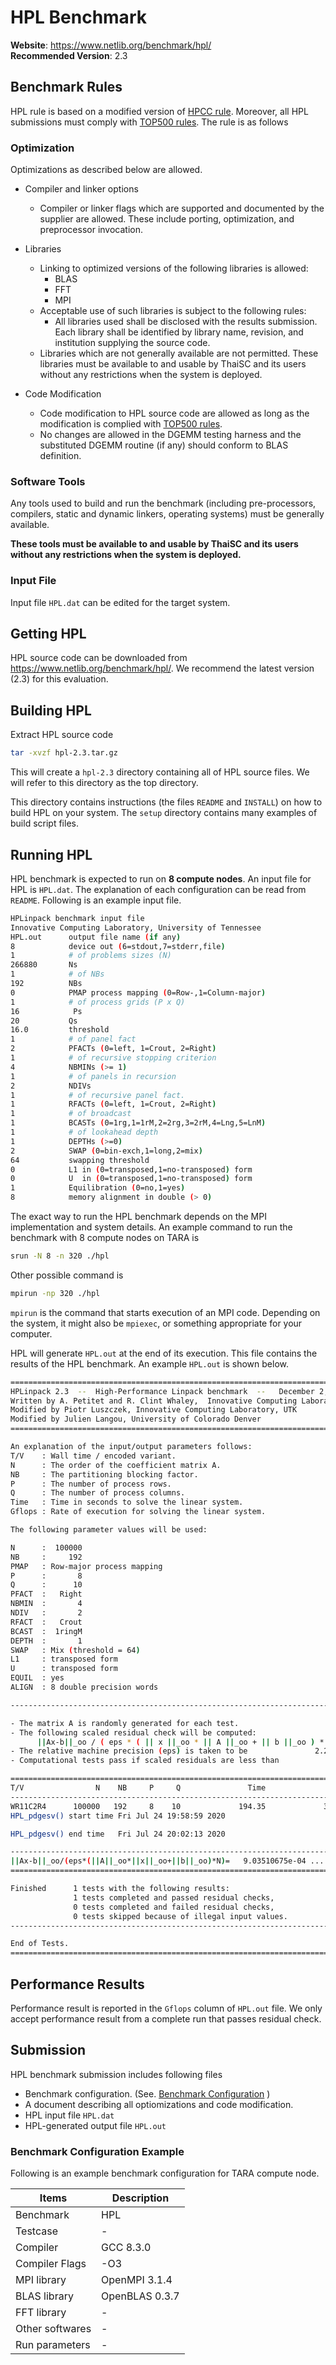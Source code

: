 # HPL Benchmark

**Website**: https://www.netlib.org/benchmark/hpl/  
**Recommended Version**: 2.3  

## Benchmark Rules

HPL rule is based on a modified version of [HPCC rule](https://icl.utk.edu/hpcc/overview/index.html). Moreover, all HPL submissions must comply with [TOP500 rules](https://www.top500.org/project/call-for-participation/). The rule is as follows

### Optimization

Optimizations as described below are allowed.

* Compiler and linker options
  * Compiler or linker flags which are supported and documented by the supplier are allowed. These include porting, optimization, and preprocessor invocation.

* Libraries
  * Linking to optimized versions of the following libraries is allowed:
    * BLAS
    * FFT
    * MPI
  * Acceptable use of such libraries is subject to the following rules:
    * All libraries used shall be disclosed with the results submission. Each library shall be identified by library name, revision, and institution supplying the source code.
  * Libraries which are not generally available are not permitted. These libraries must be available to and usable by ThaiSC and its users without any restrictions when the system is deployed.

* Code Modification
  * Code modification to HPL source code are allowed as long as the modification is complied with [TOP500 rules](https://www.top500.org/project/call-for-participation/).
  * No changes are allowed in the DGEMM testing harness and the substituted DGEMM routine (if any) should conform to BLAS definition.

### Software Tools

Any tools used to build and run the benchmark (including pre-processors, compilers, static and dynamic linkers, operating systems) must be generally available. 

**These tools must be available to and usable by ThaiSC and its users without any restrictions when the system is deployed.**

### Input File

Input file `HPL.dat` can be edited for the target system.

## Getting HPL

HPL source code can be downloaded from https://www.netlib.org/benchmark/hpl/. We recommend the latest version (2.3) for this evaluation.

## Building HPL

Extract HPL source code

``` bash
tar -xvzf hpl-2.3.tar.gz
```

This will create a `hpl-2.3` directory containing all of HPL source files. We will refer to this directory as the top directory.

This directory contains instructions (the files `README` and `INSTALL`) on how to build HPL on your system. The `setup` directory contains many examples of build script files.  

## Running HPL

HPL benchmark is expected to run on **8 compute nodes**. An input file for HPL is `HPL.dat`. The explanation of each configuration can be read from `README`. Following is an example input file.

```bash
HPLinpack benchmark input file
Innovative Computing Laboratory, University of Tennessee
HPL.out      output file name (if any)
8            device out (6=stdout,7=stderr,file)
1            # of problems sizes (N)
266880       Ns
1            # of NBs
192          NBs
0            PMAP process mapping (0=Row-,1=Column-major)
1            # of process grids (P x Q)
16            Ps
20           Qs
16.0         threshold
1            # of panel fact
2            PFACTs (0=left, 1=Crout, 2=Right)
1            # of recursive stopping criterion
4            NBMINs (>= 1)
1            # of panels in recursion
2            NDIVs
1            # of recursive panel fact.
1            RFACTs (0=left, 1=Crout, 2=Right)
1            # of broadcast
1            BCASTs (0=1rg,1=1rM,2=2rg,3=2rM,4=Lng,5=LnM)
1            # of lookahead depth
1            DEPTHs (>=0)
2            SWAP (0=bin-exch,1=long,2=mix)
64           swapping threshold
0            L1 in (0=transposed,1=no-transposed) form
0            U  in (0=transposed,1=no-transposed) form
1            Equilibration (0=no,1=yes)
8            memory alignment in double (> 0)
``` 

The exact way to run the HPL benchmark depends on the MPI implementation and system details. An example command to run the benchmark with 8 compute nodes on TARA is 

``` bash
srun -N 8 -n 320 ./hpl
```

Other possible command is 

``` bash
mpirun -np 320 ./hpl
```

`mpirun` is the command that starts execution of an MPI code. Depending on the system, it might also be `mpiexec`, or something appropriate for your computer.

HPL will generate `HPL.out` at the end of its execution. This file contains the results of the HPL benchmark. An example `HPL.out` is shown below.

``` bash
================================================================================
HPLinpack 2.3  --  High-Performance Linpack benchmark  --   December 2, 2018
Written by A. Petitet and R. Clint Whaley,  Innovative Computing Laboratory, UTK
Modified by Piotr Luszczek, Innovative Computing Laboratory, UTK
Modified by Julien Langou, University of Colorado Denver
================================================================================

An explanation of the input/output parameters follows:
T/V    : Wall time / encoded variant.
N      : The order of the coefficient matrix A.
NB     : The partitioning blocking factor.
P      : The number of process rows.
Q      : The number of process columns.
Time   : Time in seconds to solve the linear system.
Gflops : Rate of execution for solving the linear system.

The following parameter values will be used:

N      :  100000 
NB     :     192 
PMAP   : Row-major process mapping
P      :       8 
Q      :      10 
PFACT  :   Right 
NBMIN  :       4 
NDIV   :       2 
RFACT  :   Crout 
BCAST  :  1ringM 
DEPTH  :       1 
SWAP   : Mix (threshold = 64)
L1     : transposed form
U      : transposed form
EQUIL  : yes
ALIGN  : 8 double precision words

--------------------------------------------------------------------------------

- The matrix A is randomly generated for each test.
- The following scaled residual check will be computed:
      ||Ax-b||_oo / ( eps * ( || x ||_oo * || A ||_oo + || b ||_oo ) * N )
- The relative machine precision (eps) is taken to be               2.220446e-16
- Computational tests pass if scaled residuals are less than                16.0

================================================================================
T/V                N    NB     P     Q               Time                 Gflops
--------------------------------------------------------------------------------
WR11C2R4      100000   192     8    10             194.35             3.4303e+03
HPL_pdgesv() start time Fri Jul 24 19:58:59 2020

HPL_pdgesv() end time   Fri Jul 24 20:02:13 2020

--------------------------------------------------------------------------------
||Ax-b||_oo/(eps*(||A||_oo*||x||_oo+||b||_oo)*N)=   9.03510675e-04 ...... PASSED
================================================================================

Finished      1 tests with the following results:
              1 tests completed and passed residual checks,
              0 tests completed and failed residual checks,
              0 tests skipped because of illegal input values.
--------------------------------------------------------------------------------

End of Tests.
================================================================================
```

## Performance Results

Performance result is reported in the `Gflops` column of `HPL.out` file. We only accept performance result from a complete run that passes residual check.

## Submission

HPL benchmark submission includes following files

* Benchmark configuration. (See. [Benchmark Configuration](#Benchmark-Configuration-Example) )
* A document describing all optiomizations and code modification.
* HPL input file `HPL.dat`
* HPL-generated output file `HPL.out`

### Benchmark Configuration Example

Following is an example benchmark configuration for TARA compute node. 

| Items                                                    | Description                     |
|----------------------------------------------------------|---------------------------------|
| Benchmark                                                | HPL                             |
| Testcase                                                 | -                               |
| Compiler                                                 | GCC 8.3.0                       |
| Compiler Flags                                           | -O3                             |
| MPI library                                              | OpenMPI 3.1.4                   |
| BLAS library                                             | OpenBLAS 0.3.7                  |
| FFT library                                              | -                               |
| Other softwares                                          | -                               |
| Run parameters                                           | -                               |



